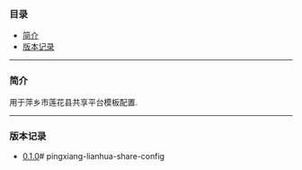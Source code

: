 ### 目录

* [简介](#abstract)
* [版本记录](#version)

---

### <a name="abstract">简介</a>

用于萍乡市莲花县共享平台模板配置.

---

### <a name="version">版本记录</a>

* [0.1.0](./Docs/Version/0.1.0.md "0.1.0")# pingxiang-lianhua-share-config
